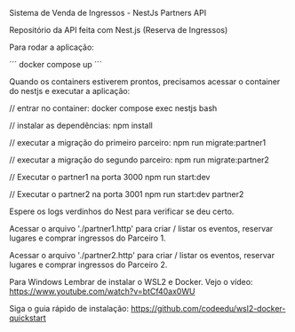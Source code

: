 Sistema de Venda de Ingressos - NestJs Partners API

Repositório da API feita com Nest.js (Reserva de Ingressos)

Para rodar a aplicação:

´´´
docker compose up
´´´

Quando os containers estiverem prontos, precisamos acessar o container do nestjs e executar a aplicação:

// entrar no container:
docker compose exec nestjs bash

// instalar as dependências:
npm install

// executar a migração do primeiro parceiro:
npm run migrate:partner1

// executar a migração do segundo parceiro:
npm run migrate:partner2

// Executar o partner1 na porta 3000
npm run start:dev

// Executar o partner2 na porta 3001
npm run start:dev partner2

Espere os logs verdinhos do Nest para verificar se deu certo.

Acessar o arquivo './partner1.http' para criar / listar os eventos, reservar lugares e comprar ingressos do Parceiro 1.

Acessar o arquivo './partner2.http' para criar / listar os eventos, reservar lugares e comprar ingressos do Parceiro 2.

Para Windows
Lembrar de instalar o WSL2 e Docker. Vejo o vídeo: https://www.youtube.com/watch?v=btCf40ax0WU

Siga o guia rápido de instalação: https://github.com/codeedu/wsl2-docker-quickstart
